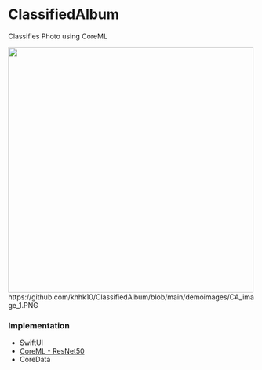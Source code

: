 # ClassifiedAlbum
Classifies Photo using CoreML

<img src="https://github.com/khhk10/ClassifiedAlbum/blob/main/demoimages/CA_images_1.PNG" height="500">
https://github.com/khhk10/ClassifiedAlbum/blob/main/demoimages/CA_image_1.PNG

### Implementation
- SwiftUI
- [CoreML - ResNet50](https://developer.apple.com/jp/machine-learning/models/)
- CoreData
